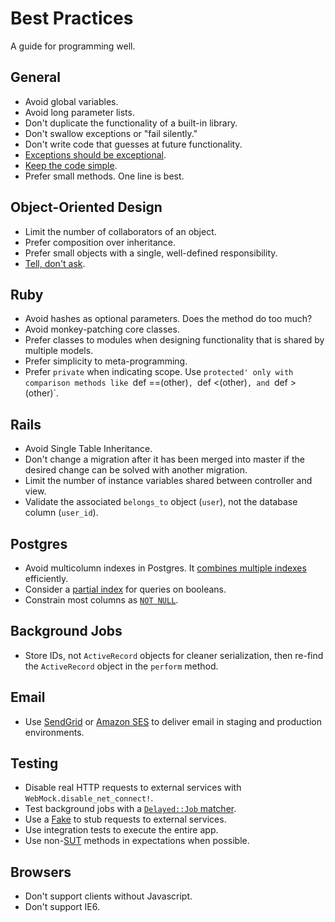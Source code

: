 Best Practices
==============

A guide for programming well.

General
-------

* Avoid global variables.
* Avoid long parameter lists.
* Don't duplicate the functionality of a built-in library.
* Don't swallow exceptions or "fail silently."
* Don't write code that guesses at future functionality.
* [Exceptions should be exceptional](http://rdd.me/yichhgvu).
* [Keep the code simple](http://rdd.me/ko2aqda2).
* Prefer small methods. One line is best.

Object-Oriented Design
----------------------

* Limit the number of collaborators of an object.
* Prefer composition over inheritance.
* Prefer small objects with a single, well-defined responsibility.
* [Tell, don't ask](http://goo.gl/Ztawt).

Ruby
----

* Avoid hashes as optional parameters. Does the method do too much?
* Avoid monkey-patching core classes.
* Prefer classes to modules when designing functionality that is shared by
  multiple models.
* Prefer simplicity to meta-programming.
* Prefer `private` when indicating scope. Use `protected' only with comparison
  methods like `def ==(other)`, `def <(other)`, and `def >(other)`.

Rails
-----

* Avoid Single Table Inheritance.
* Don't change a migration after it has been merged into master if the desired
  change can be solved with another migration.
* Limit the number of instance variables shared between controller and view.
* Validate the associated `belongs_to` object (`user`), not the database
  column (`user_id`).

Postgres
--------

* Avoid multicolumn indexes in Postgres. It [combines multiple
  indexes](http://goo.gl/pY3Po) efficiently.
* Consider a [partial index](http://goo.gl/YC8Jt) for queries on booleans.
* Constrain most columns as [`NOT NULL`](http://goo.gl/0GeBr).

Background Jobs
---------------

* Store IDs, not `ActiveRecord` objects for cleaner serialization, then re-find
  the `ActiveRecord` object in the `perform` method.

Email
-----

* Use [SendGrid](http://goo.gl/Kxu9W) or [Amazon SES](http://goo.gl/A5jAA) to
  deliver email in staging and production environments.

Testing
-------

* Disable real HTTP requests to external services with
  `WebMock.disable_net_connect!`.
* Test background jobs with a [`Delayed::Job` matcher](http://goo.gl/bzBlN).
* Use a [Fake](http://goo.gl/YR7Hh) to stub requests to external services.
* Use integration tests to execute the entire app.
* Use non-[SUT](http://goo.gl/r5Ti2) methods in expectations when possible.

Browsers
--------

* Don't support clients without Javascript.
* Don't support IE6.
